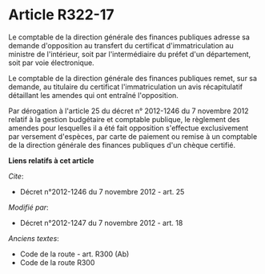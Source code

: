 # Article R322-17

Le  comptable de la direction générale des finances publiques adresse sa demande d'opposition au transfert du certificat
d'immatriculation au ministre de l'intérieur, soit par l'intermédiaire du préfet d'un département, soit par voie
électronique. 

Le  comptable de la direction générale des finances publiques remet, sur sa demande, au titulaire du certificat
l'immatriculation un avis récapitulatif détaillant les amendes qui ont entraîné l'opposition. 

Par dérogation à l'article 25 du décret n° 2012-1246 du 7 novembre 2012 relatif à la gestion budgétaire et comptable
publique, le règlement des amendes pour lesquelles il a été fait opposition s'effectue exclusivement par versement d'espèces,
par carte de paiement ou remise à un  comptable de la direction générale des finances publiques d'un chèque certifié.

**Liens relatifs à cet article**

_Cite_:

  - Décret n°2012-1246 du 7 novembre 2012 - art. 25

_Modifié par_:

  - Décret n°2012-1247 du 7 novembre 2012 - art. 18

_Anciens textes_:

  - Code de la route - art. R300 (Ab)
  - Code de la route R300
